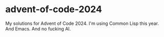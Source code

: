 # advent-of-code-2024
My solutions for Advent of Code 2024.
I'm using Common Lisp this year. And Emacs. And no fucking AI.
